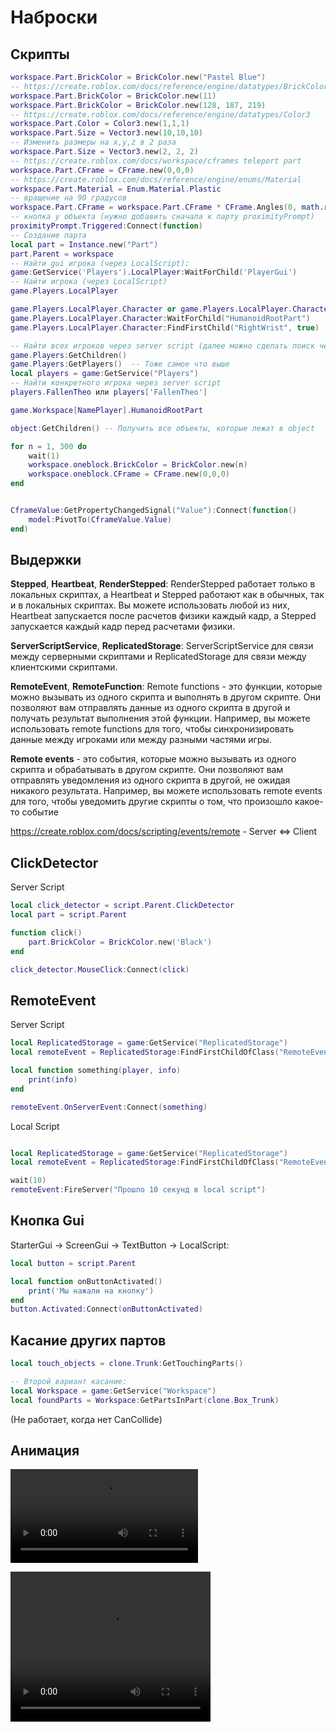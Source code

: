 # Наброски

## Скрипты
```lua
workspace.Part.BrickColor = BrickColor.new("Pastel Blue")
-- https://create.roblox.com/docs/reference/engine/datatypes/BrickColor
workspace.Part.BrickColor = BrickColor.new(11)	    
workspace.Part.BrickColor = BrickColor.new(128, 187, 219)
-- https://create.roblox.com/docs/reference/engine/datatypes/Color3
workspace.Part.Color = Color3.new(1,1,1)                  
workspace.Part.Size = Vector3.new(10,10,10)
-- Изменить размеры на x,y,z в 2 раза
workspace.Part.Size = Vector3.new(2, 2, 2) 
-- https://create.roblox.com/docs/workspace/cframes teleport part
workspace.Part.CFrame = CFrame.new(0,0,0) 				
-- https://create.roblox.com/docs/reference/engine/enums/Material
workspace.Part.Material = Enum.Material.Plastic    
-- вращение на 90 градусов       
workspace.Part.CFrame = workspace.Part.CFrame * CFrame.Angles(0, math.rad(90), 0) 
-- кнопка у объекта (нужно добавить сначала к парту proximityPrompt)
proximityPrompt.Triggered:Connect(function) 
-- Создание парта
local part = Instance.new("Part")
part.Parent = workspace
-- Найти gui игрока (через LocalScript):
game:GetService('Players').LocalPlayer:WaitForChild('PlayerGui') 
-- Найти игрока (через LocalScript)
game.Players.LocalPlayer 

game.Players.LocalPlayer.Character or game.Players.LocalPlayer.CharacterAdded:Wait() 
game.Players.LocalPlayer.Character:WaitForChild("HumanoidRootPart")
game.Players.LocalPlayer.Character:FindFirstChild("RightWrist", true)

-- Найти всех игроков через server script (далее можно сделать поиск через цикл for)
game.Players:GetChildren() 
game.Players:GetPlayers()  -- Тоже самое что выше
local players = game:GetService("Players")
-- Найти конкретного игрока через server script
players.FallenTheo или players['FallenTheo'] 

game.Workspace[NamePlayer].HumanoidRootPart

object:GetChildren() -- Получить все объекты, которые лежат в object

for n = 1, 300 do
	wait(1)
	workspace.oneblock.BrickColor = BrickColor.new(n)
	workspace.oneblock.CFrame = CFrame.new(0,0,0)
end


CframeValue:GetPropertyChangedSignal("Value"):Connect(function()
	model:PivotTo(CframeValue.Value)
end)
```
 
## Выдержки
**Stepped**, **Heartbeat**, **RenderStepped**:
	RenderStepped работает только в локальных скриптах,
	а Heartbeat и Stepped работают как в обычных, так и в локальных скриптах.
	Вы можете использовать любой из них, Heartbeat запускается после расчетов
	физики каждый кадр, а Stepped запускается каждый кадр перед расчетами физики.

**ServerScriptService**, **ReplicatedStorage**:
ServerScriptService для связи между серверными скриптами и ReplicatedStorage для связи между клиентскими скриптами.

**RemoteEvent**, **RemoteFunction**:
Remote functions - это функции, которые можно вызывать из одного скрипта и выполнять в другом скрипте. Они позволяют вам отправлять данные из одного скрипта в другой и получать результат выполнения этой функции. Например, вы можете использовать remote functions для того, чтобы синхронизировать данные между игроками или между разными частями игры. 

**Remote events** - это события, которые можно вызывать из одного скрипта и обрабатывать в другом скрипте. Они позволяют вам отправлять уведомления из одного скрипта в другой, не ожидая никакого результата. Например, вы можете использовать remote events для того, чтобы уведомить другие скрипты о том, что произошло какое-то событие

https://create.roblox.com/docs/scripting/events/remote - Server <=> Client


## ClickDetector

Server Script
```lua
local click_detector = script.Parent.ClickDetector
local part = script.Parent

function click()
	part.BrickColor = BrickColor.new('Black')
end

click_detector.MouseClick:Connect(click)
```

## RemoteEvent

Server Script
```lua
local ReplicatedStorage = game:GetService("ReplicatedStorage")
local remoteEvent = ReplicatedStorage:FindFirstChildOfClass("RemoteEvent")

local function something(player, info)
	print(info)
end

remoteEvent.OnServerEvent:Connect(something)
```

Local Script
```lua

local ReplicatedStorage = game:GetService("ReplicatedStorage")
local remoteEvent = ReplicatedStorage:FindFirstChildOfClass("RemoteEvent")

wait(10)
remoteEvent:FireServer("Прошло 10 секунд в local script")

```

## Кнопка Gui

StarterGui -> ScreenGui -> TextButton -> LocalScript:

```lua
local button = script.Parent

local function onButtonActivated()
	print('Мы нажали на кнопку')
end
button.Activated:Connect(onButtonActivated)

```

## Касание других партов

```lua
local touch_objects = clone.Trunk:GetTouchingParts()

-- Второй вариант касание:
local Workspace = game:GetService("Workspace")
local foundParts = Workspace:GetPartsInPart(clone.Box_Trunk)
```

(Не работает, когда нет CanCollide)

	
## Анимация

![](../../video/Animation%20Roblox.mkv)

<video width="320" height="240" controls>
  <source src="../../video/Animation%20Roblox.mkv" type="video/mp4">
</video>